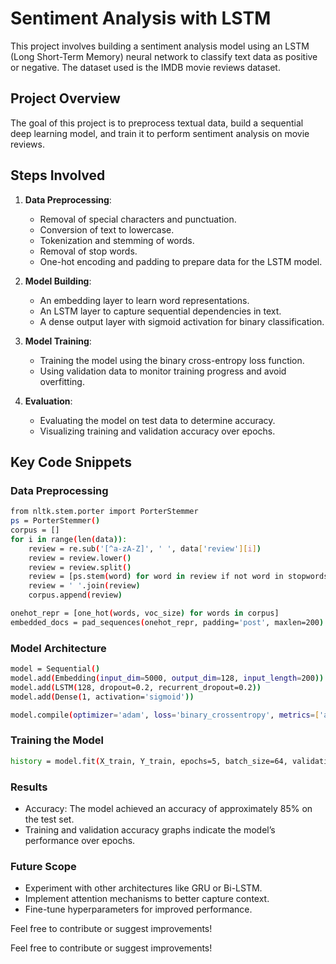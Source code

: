 # Sentiment Analysis with LSTM

This project involves building a sentiment analysis model using an LSTM (Long Short-Term Memory) neural network to classify text data as positive or negative. The dataset used is the IMDB movie reviews dataset.

## Project Overview

The goal of this project is to preprocess textual data, build a sequential deep learning model, and train it to perform sentiment analysis on movie reviews.

## Steps Involved

1. **Data Preprocessing**:
   - Removal of special characters and punctuation.
   - Conversion of text to lowercase.
   - Tokenization and stemming of words.
   - Removal of stop words.
   - One-hot encoding and padding to prepare data for the LSTM model.

2. **Model Building**:
   - An embedding layer to learn word representations.
   - An LSTM layer to capture sequential dependencies in text.
   - A dense output layer with sigmoid activation for binary classification.

3. **Model Training**:
   - Training the model using the binary cross-entropy loss function.
   - Using validation data to monitor training progress and avoid overfitting.

4. **Evaluation**:
   - Evaluating the model on test data to determine accuracy.
   - Visualizing training and validation accuracy over epochs.

## Key Code Snippets

### Data Preprocessing

```bash
from nltk.stem.porter import PorterStemmer
ps = PorterStemmer()
corpus = []
for i in range(len(data)):
    review = re.sub('[^a-zA-Z]', ' ', data['review'][i])
    review = review.lower()
    review = review.split()
    review = [ps.stem(word) for word in review if not word in stopwords.words('english')]
    review = ' '.join(review)
    corpus.append(review)

onehot_repr = [one_hot(words, voc_size) for words in corpus]
embedded_docs = pad_sequences(onehot_repr, padding='post', maxlen=200)
```

### Model Architecture
```bash
model = Sequential()
model.add(Embedding(input_dim=5000, output_dim=128, input_length=200))
model.add(LSTM(128, dropout=0.2, recurrent_dropout=0.2))
model.add(Dense(1, activation='sigmoid'))

model.compile(optimizer='adam', loss='binary_crossentropy', metrics=['accuracy'])
```

### Training the Model
```bash
history = model.fit(X_train, Y_train, epochs=5, batch_size=64, validation_split=0.2)
```

### Results
- Accuracy: The model achieved an accuracy of approximately 85% on the test set.
- Training and validation accuracy graphs indicate the model’s performance over epochs.

### Future Scope
- Experiment with other architectures like GRU or Bi-LSTM.
- Implement attention mechanisms to better capture context.
- Fine-tune hyperparameters for improved performance.

Feel free to contribute or suggest improvements!

Feel free to contribute or suggest improvements!

